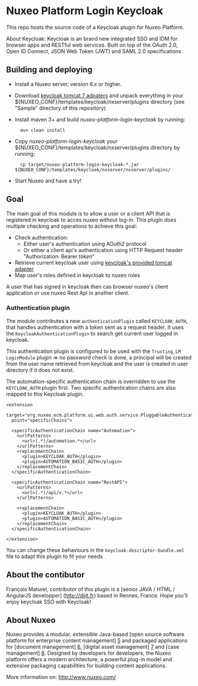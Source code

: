 # Nuxeo Platform Login Keycloak

This repo hosts the source code of a Keycloak plugin for Nuxeo Platform.

About Keycloak: Keycloak is an brand new integrated SSO and IDM for browser apps and RESTful web services.
Built on top of the OAuth 2.0, Open ID Connect, JSON Web Token (JWT) and SAML 2.0 specifications

## Building and deploying

- Install a Nuxeo server, version 6.x or higher.

- Download [keycloak tomcat 7 adpaters](http://sourceforge.net/projects/keycloak/files/1.3.1.Final/adapters)
  and unpack everything in your ${NUXEO_CONF}/templates/keycloak/nxserver/plugins directory (see "Sample" directory of this repository)
  
- Install maven 3+ and build _nuxeo-platform-login-keycloak_ by running:

        mvn clean install

- Copy _nuxeo-platform-login-keycloak_ your ${NUXEO_CONF}/templates/keycloak/nxserver/plugins directory by running:

        cp target/nuxeo-platform-login-keycloak-*.jar ${NUXEO_CONF}/templates/keycloak/nxserver/nxserver/plugins/

- Start Nuxeo and have a try!

## Goal

The main goal of this module is to allow a user or a client API that is registered in keycloak to acces nuxeo without log-in.
This plugin does multiple checking and operations to achieve this goal:

- Check authentication:
    - Either user's authentication using AOuth2 protocol 
    - Or either a client api's authentication using HTTP Request header "Authorization: Bearer _token_"
- Retrieve current keycloak user using [keycloak's provided tomcat adapter](https://docs.jboss.org/keycloak/docs/1.2.0.CR1/userguide/html/ch08.html#tomcat-adapter)
- Map user's roles defined in keycloak to nuxeo roles

A user that has signed in keycloak then cas browser nuxeo's client application or use nuxeo Rest Api in another client.

### Authentication plugin

The module contributes a new ``authenticationPlugin`` called ``KEYCLOAK_AUTH``, that handles authentication with a token sent as a request header.
It uses the ``KeycloakAuthenticationPlugin`` to search get current user logged in keycloak.

This authentication plugin is configured to be used with the ``Trusting_LM`` ``LoginModule`` plugin =>
no password check is done, a principal will be created from the user name retrieved from keycloak and the user is created in user directory if it does not exist.

The automation-specific authentication chain is overridden to use the ``KEYCLOAK_AUTH`` plugin first.
Two specific authentication chains are also mapped to this Keycloak plugin.

    <extension
      target="org.nuxeo.ecm.platform.ui.web.auth.service.PluggableAuthenticationService"
      point="specificChains">

      <specificAuthenticationChain name="Automation">
        <urlPatterns>
          <url>(.*)/automation.*</url>
        </urlPatterns>
        <replacementChain>
          <plugin>KEYCLOAK_AUTH</plugin>
          <plugin>AUTOMATION_BASIC_AUTH</plugin>
        </replacementChain>
      </specificAuthenticationChain>

      <specificAuthenticationChain name="RestAPI">
        <urlPatterns>
          <url>(.*)/api/v.*</url>
        </urlPatterns>
  
        <replacementChain>
          <plugin>KEYCLOAK_AUTH</plugin>
          <plugin>AUTOMATION_BASIC_AUTH</plugin>
        </replacementChain>
      </specificAuthenticationChain>

    </extension>

You can change these behaviours in the ``keycloak-descriptor-bundle.xml`` file to adapt this plugin to fit your needs

## About the contibutor

François Maturel, contributor of this plugin is a [senior JAVA / HTML / AngularJS
developper] (http://dijit.fr) based in Rennes, France.
Hope you'll enjoy keycloak SSO with Keycloak!

## About Nuxeo

Nuxeo provides a modular, extensible Java-based [open source software
platform for enterprise content management] [5] and packaged applications
for [document management] [6], [digital asset management] [7] and
[case management] [8]. Designed by developers for developers, the Nuxeo
platform offers a modern architecture, a powerful plug-in model and
extensive packaging capabilities for building content applications.

More information on: <http://www.nuxeo.com/>

[1]: https://jira.nuxeo.com/browse/NXP-10268
[2]: https://github.com/nuxeo/nuxeo-drive
[3]: https://jira.nuxeo.com/browse/NXP-10269
[5]: http://www.nuxeo.com/en/products/ep
[6]: http://www.nuxeo.com/en/products/document-management
[7]: http://www.nuxeo.com/en/products/dam
[8]: http://www.nuxeo.com/en/products/case-management
